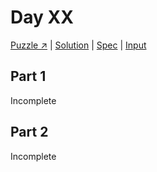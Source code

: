 # Day XX

[Puzzle ↗️](https://adventofcode.com/2023/day/XX) |
[Solution](../lib/dayXX.rb) |
[Spec](../spec/dayXX_spec.rb) |
[Input](../input/dayXX.txt)

## Part 1

Incomplete

## Part 2

Incomplete
